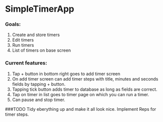 # SimpleTimerApp

### Goals:  

1. Create and store timers
2. Edit timers
3. Run timers
4. List of timers on base screen

### Current features:

1. Tap + button in bottom right goes to add timer screen
2. On add timer screen can add timer steps with title, minutes and seconds fields by tapping + button.
3. Tapping tick button adds timer to database as long as fields are correct.
4. Tap on timer in list goes to timer page on which you can run a timer.
5. Can pause and stop timer.

###TODO
Tidy eberything up and make it all look nice.
Implement Reps for timer steps.
